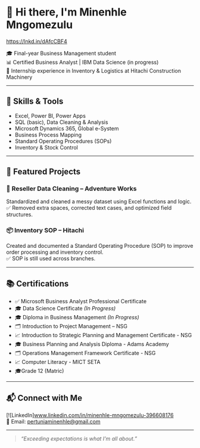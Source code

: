 # 👋 Hi there, I'm Minenhle Mngomezulu
https://lnkd.in/dAfcCBF4

🎓 Final-year Business Management student  
📊 Certified Business Analyst | IBM Data Science (in progress)  
💼 Internship experience in Inventory & Logistics at Hitachi Construction Machinery

---

## 🔧 Skills & Tools

- Excel, Power BI, Power Apps  
- SQL (basic), Data Cleaning & Analysis  
- Microsoft Dynamics 365, Global e-System  
- Business Process Mapping  
- Standard Operating Procedures (SOPs)  
- Inventory & Stock Control  

---

## 📁 Featured Projects

### 🧹 **Reseller Data Cleaning – Adventure Works**  
Standardized and cleaned a messy dataset using Excel functions and logic.  
✅ Removed extra spaces, corrected text cases, and optimized field structures.  


### 📦 **Inventory SOP – Hitachi**  
Created and documented a Standard Operating Procedure (SOP) to improve order processing and inventory control.  
✅ SOP is still used across branches.  


---

## 📚 Certifications

- ✅ Microsoft Business Analyst Professional Certificate  
- 🎓 Data Science Certificate *(In Progress)*
- 🎓 Diploma in Business Management *(In Progress)*
- 🗂 Introduction to Project Management – NSG  
- 📈 Introduction to Strategic Planning and Management Certificate - NSG
- 🎓 Business Planning and Analysis Diploma - Adams Academy
- 🗂 Operations Management Framework Certificate - NSG
- 📈 Computer Literacy - MICT SETA
- 🎓Grade 12 (Matric)
  

---

## 📬 Connect with Me

[![LinkedIn]www.linkedin.com/in/minenhle-mngomezulu-396608176  
📧 Email: pertuniaminenhle@gmail.com 

---

> *“Exceeding expectations is what I’m all about.”*

